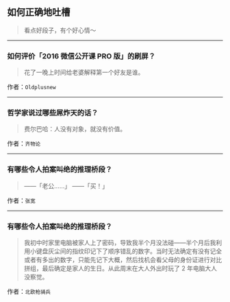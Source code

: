 ## 如何正确地吐槽

> 看点好段子，有个好心情～


 
---

### 如何评价「2016 微信公开课 PRO 版」的刷屏？

> 花了一晚上时间给老婆解释第一个好友是谁。


作者：`Oldplusnew`

---

### 哲学家说过哪些屌炸天的话？

> 费尔巴哈：人没有对象，就没有价值。


作者：`齐物论`

---

### 有哪些令人拍案叫绝的推理桥段？

> ——「老公……」
> ——「买！」


作者：`张宽`

---

### 有哪些令人拍案叫绝的推理桥段？

> 我初中时家里电脑被家人上了密码，导致我半个月没法碰——半个月后我利用小键盘灰尘间的指纹印记下了顺序错乱的数字。当时无法确定有没有记全或者有多出的数字，只能先记下大概，然后找机会看父母的身份证进行对比拼组，最后确定是家人的生日。从此周末在大人外出时玩了 2 年电脑大人没察觉。


作者：`北欧枪骑兵`